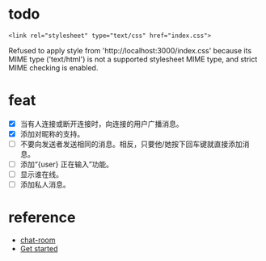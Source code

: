# todo 
`<link rel="stylesheet" type="text/css" href="index.css">`

Refused to apply style from 'http://localhost:3000/index.css' because its MIME type ('text/html') is not a supported stylesheet MIME type, and strict MIME checking is enabled.
# feat

 - [x] 当有人连接或断开连接时，向连接的用户广播消息。
 - [x] 添加对昵称的支持。
 - [ ] 不要向发送者发送相同的消息。相反，只要他/她按下回车键就直接添加消息。
 - [ ] 添加“{user} 正在输入”功能。
 - [ ] 显示谁在线。
 - [ ] 添加私人消息。

# reference
- [chat-room](https://github.com/SmaIIstars/react-demo/blob/master/src/pages/socket/chat-room)
- [Get started](https://socket.io/get-started/chat)
